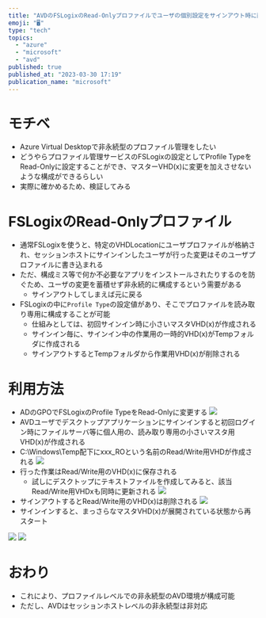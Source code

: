 ```yaml
---
title: "AVDのFSLogixのRead-Onlyプロファイルでユーザの個別設定をサインアウト時に削除する"
emoji: "🖥️"
type: "tech"
topics:
  - "azure"
  - "microsoft"
  - "avd"
published: true
published_at: "2023-03-30 17:19"
publication_name: "microsoft"
---
```


# モチベ
- Azure Virtual Desktopで非永続型のプロファイル管理をしたい
- どうやらプロファイル管理サービスのFSLogixの設定としてProfile TypeをRead-Onlyに設定することができ、マスターVHD(x)に変更を加えさせないような構成ができるらしい
- 実際に確かめるため、検証してみる

# FSLogixのRead-Onlyプロファイル
- 通常FSLogixを使うと、特定のVHDLocationにユーザプロファイルが格納され、セッションホストにサインインしたユーザが行った変更はそのユーザプロファイルに書き込まれる
- ただ、構成ミス等で何か不必要なアプリをインストールされたりするのを防ぐため、ユーザの変更を蓄積せず非永続的に構成するという需要がある
	- サインアウトしてしまえば元に戻る
- FSLogixの中に`Profile Type`の設定値があり、そこでプロファイルを読み取り専用に構成することが可能
	- 仕組みとしては、初回サインイン時に小さいマスタVHD(x)が作成される
	- サインイン毎に、サインイン中の作業用の一時的VHD(x)がTempフォルダに作成される
	- サインアウトするとTempフォルダから作業用VHD(x)が削除される

# 利用方法
- ADのGPOでFSLogixのProfile TypeをRead-Onlyに変更する
![](https://storage.googleapis.com/zenn-user-upload/fbac5bce5e6c-20230330.png)
- AVDユーザでデスクトップアプリケーションにサインインすると初回ログイン時にファイルサーバ等に個人用の、読み取り専用の小さいマスタ用VHD(x)が作成される
- C:\\Windows\Temp配下にxxx_ROという名前のRead/Write用VHDが作成される
![](https://storage.googleapis.com/zenn-user-upload/916b1e2182c3-20230330.png)
- 行った作業はRead/Write用のVHD(x)に保存される
	- 試しにデスクトップにテキストファイルを作成してみると、該当Read/Write用VHDxも同時に更新される
![](https://storage.googleapis.com/zenn-user-upload/9b0180940c71-20230330.png)
- サインアウトするとRead/Write用のVHD(x)は削除される
![](https://storage.googleapis.com/zenn-user-upload/765c02cd44f6-20230330.png)
- サインインすると、まっさらなマスタVHD(x)が展開されている状態から再スタート

![](https://storage.googleapis.com/zenn-user-upload/2c64dfb75ea1-20230330.png)
![](https://storage.googleapis.com/zenn-user-upload/f1b2d2c83389-20230330.png)

# おわり
- これにより、プロファイルレベルでの非永続型のAVD環境が構成可能
- ただし、AVDはセッションホストレベルの非永続型は非対応
